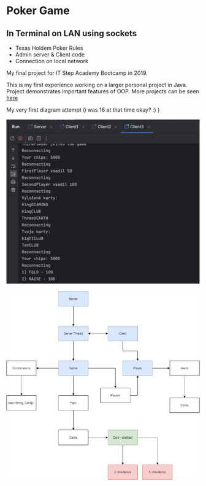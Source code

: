 # Poker Game
## In Terminal on LAN using sockets

- Texas Holdem Poker Rules
- Admin server & Client code
- Connection on local network

My final project for IT Step Academy Bootcamp in 2019.

This is my first experience working on a larger personal project in Java. Project demonstrates important features of OOP.
More projects can be seen [here](https://github.com/vjanovec/java-bootcamp)

My very first diagram attempt (i was 16 at that time okay? :) )
<br></br>
![PokerLog](https://github.com/vjanovec/poker/blob/master/poker_log.png?raw=true)
<br></br>
![Poker](https://github.com/vjanovec/poker/blob/master/poker.png?raw=true)
